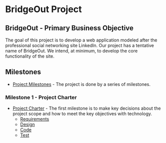 # BridgeOut Project

## BridgeOut - Primary Business Objective

The goal of this project is to develop a web application modeled after the professional social networking site LinkedIn.
Our project has a tentative name of BridgeOut. We intend, at minimum, to develop the core functionality of the site.

## Milestones
* [Project Milestones](Misc-Docs/Milestones.md) - The
project is done by a series of milestones.

### Milestone 1 - Project Charter
* [Project Charter](Milestone-1/Requirements/index.md) - The first milestone is to 
make key decisions about the project scope and how to meet the key objectives
with technology.
    * [Requirements](Milestone-1/Requirements/index.md)
    * [Design](Milestone-1/Design/index.md)
    * [Code](Milestone-1/Code/index.md)
    * [Test](Milestone-1/Test/index.md)
